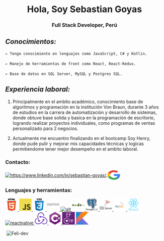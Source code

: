 

<h1 align="center">Hola, Soy Sebastian Goyas</h1>
<h3 align="center">Full Stack Developer, Perú</h3>

**_<h2>Conocimientos:</h2>_**

    ✍️ Tengo conocimiento en lenguajes como JavaScript, C# y Kotlin.

    ✍️ Manejo de herramientas de front como React, React-Redux.

    ✍️ Base de datos en SQL Server, MySQL y Postgres SQL.

**_<h2>Experiencia laboral:</h2>_**

1.  Principalmente en el ambito académico, conocimiento base de algoritmos y programación en la institución Von Braun, durante 3 años de estudios en la carrera de automatización y desarrollo de sistemas, donde obtuve base solida y basica en la programación de escritorio, logrando realizar proyectos individuales, como programas de ventas personalizado para 2 negocios.

2.  Actualmente me encuentro finalizando en el bootcamp Soy Henry, donde pude pulir y mejorar mis capacidades técnicas y logicas permitiendome tener mejor desempeño en el ambito laboral.

**<h3 align="left">Contacto:</h3>**
<p align="left">
    <a href="https://www.linkedin.com/in/sebastian-goyas/" target="blank">
        <img align="center" src="https://raw.githubusercontent.com/rahuldkjain/github-profile-readme-generator/master/src/images/icons/Social/linked-in-alt.svg" alt="https://www.linkedin.com/in/sebastian-goyas/" height="30" width="40" />
    </a>
     <a href="mailto:sebas.goyas@gmail.com" target="blank">
        <img align="center" src="./Imagen/google-icon-logo-svg-vector.svg" alt="sebas.goyas@gmail.com" height="30" width="40" />
    </a>
</p>

**<h3 align="left">Lenguajes y herramientas:</h3>**
<p align="left">
    <a href="https://www.w3.org/html/" target="_blank">
        <img src="https://raw.githubusercontent.com/devicons/devicon/master/icons/html5/html5-original-wordmark.svg" alt="html5" width="40" height="40"/>
    </a>
    <a href="https://developer.mozilla.org/en-US/docs/Web/JavaScript" target="_blank">
        <img src="https://raw.githubusercontent.com/devicons/devicon/master/icons/javascript/javascript-original.svg" alt="javascript" width="40" height="40"/>
    </a>
    <a href="https://www.w3schools.com/css/" target="_blank">
        <img src="https://raw.githubusercontent.com/devicons/devicon/master/icons/css3/css3-original-wordmark.svg" alt="css3" width="40" height="40"/>
    </a>
    <a href="https://expressjs.com" target="_blank">
        <img style="background-color:white; border-radius:9999px;" src="https://raw.githubusercontent.com/devicons/devicon/master/icons/express/express-original-wordmark.svg" alt="express" width="40" height="40"/>
    </a>
    <a href="https://git-scm.com/" target="_blank">
        <img src="https://www.vectorlogo.zone/logos/git-scm/git-scm-icon.svg" alt="git" width="40" height="40"/>
    </a>
    <a href="https://nodejs.org" target="_blank">
        <img src="https://raw.githubusercontent.com/devicons/devicon/master/icons/nodejs/nodejs-original-wordmark.svg" alt="nodejs" width="40" height="40"/>
    </a>
    <a href="https://www.postgresql.org" target="_blank">
        <img style="background-color:white;" src="https://raw.githubusercontent.com/devicons/devicon/master/icons/postgresql/postgresql-original-wordmark.svg" alt="postgresql" width="40" height="40"/>
    </a>
    <a href="https://docs.microsoft.com/en-us/sql/?view=sql-server-ver16" target="_blank">
        <img style="background-color:white;" src="./Imagen/microsoft-sql-server-logo.svg" alt="sqlserver" width="40" height="40"/>
    </a>
    <a href="https://www.mysql.com/" target="_blank">
        <img src="./Imagen/mysql-logo.svg" alt="mysql" width="40" height="40"/>
    </a>
    <a href="https://reactjs.org/" target="_blank">
        <img src="https://raw.githubusercontent.com/devicons/devicon/master/icons/react/react-original-wordmark.svg" alt="react" width="40" height="40"/>
    </a>
    <a href="https://reactnative.dev/" target="_blank">
        <img src="https://reactnative.dev/img/header_logo.svg" alt="reactnative" width="40" height="40"/>
    </a>
    <a href="https://redux.js.org" target="_blank">
        <img src="https://raw.githubusercontent.com/devicons/devicon/master/icons/redux/redux-original.svg" alt="redux" width="40" height="40"/>
    </a>
    <a href="https://docs.microsoft.com/en-us/dotnet/csharp/" target="_blank">
        <img src="./Imagen/cdnlogo.com_c.svg" alt="c#" width="40" height="40"/>
    </a>
    <a href="https://docs.microsoft.com/en-us/ef/" target="_blank">
        <img src="./Imagen/pluginIcon.svg" alt="entityframework" width="40" height="40"/>
    </a>
    <a href="https://kotlinlang.org/" target="_blank">
        <img src="./Imagen/Kotlin_Icon.png" alt="kotlin" width="40" height="40"/>
    </a>
</p>

<p>
    &nbsp;<img align="center" src="https://github-readme-stats.vercel.app/api?username=SGL-2022&show_icons=true&locale=en&hide=stars&theme=github_dark" alt="Feli-dev" />
</p>